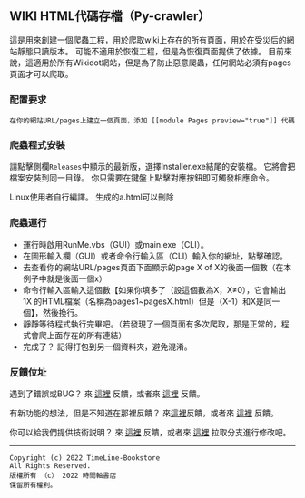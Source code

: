 ## WIKI HTML代碼存檔（Py-crawler）

這是用來創建一個爬蟲工程，用於爬取wiki上存在的所有頁面，用於在受災后的網站靜態只讀版本。 可能不適用於恢復工程，但是為恢復頁面提供了依據。
目前來說，這適用於所有Wikidot網站，但是為了防止惡意爬蟲，任何網站必須有pages頁面才可以爬取。

### **配置要求**
```
在你的網站URL/pages上建立一個頁面，添加 [[module Pages preview="true"]] 代碼
```

### **爬蟲程式安裝**
請點擊側欄`Releases`中顯示的最新版，選擇Installer.exe結尾的安裝檔。 它將會把檔案安裝到同一目錄。 你只需要在鍵盤上點擊對應按鈕即可觸發相應命令。

Linux使用者自行編譯。 生成的a.html可以刪除

### **爬蟲運行**
* 運行時啟用RunMe.vbs（GUI）或main.exe（CLI）。
* 在圖形輸入欄（GUI）或者命令行輸入區（CLI）輸入你的網址，點擊確認。
* 去查看你的網站URL/pages頁面下面顯示的page X of X的後面一個數（在本例子中就是後面一個x）
* 命令行輸入區輸入這個數【如果你填多了（設這個數為X，X≠0），它會輸出 1X 的HTML檔案（名稱為pages1~pagesX.html）但是（X-1）和X是同一個】，然後換行。
* 靜靜等待程式執行完畢吧。（若發現了一個頁面有多次爬取，那是正常的，程式會爬上面存在的所有連結）
* 完成了？ 記得打包到另一個資料夾，避免混淆。

### **反饋位址**
遇到了錯誤或BUG？ 來 [這裡](http://ld-private-website.wikidot.com/forum/c-7602918/pyc) 反饋，或者來 [這裡](https://github.com/TimeLine-Bookstore/Py-crawler/issues) 反饋。

有新功能的想法，但是不知道在那裡反饋？ 來[這裡](http://ld-private-website.wikidot.com/forum/t-15402049/pyc-1-1-0-1-9)反饋，或者來 [這裡](https://github.com/TimeLine-Bookstore/Py-crawler/issues) 反饋。

你可以給我們提供技術説明？ 來 [這裡](http://ld-private-website.wikidot.com/forum/c-7602920/) 反饋，或者來 [這裡](https://github.com/TimeLine-Bookstore/Py-crawler/fork) 拉取分支進行修改吧。

----------
```
Copyright (c) 2022 TimeLine-Bookstore
All Rights Reserved.
版權所有 （c） 2022 時間軸書店
保留所有權利。
```

